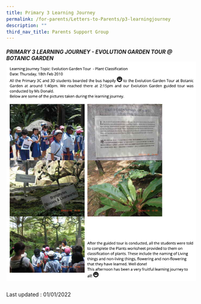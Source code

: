 ```yaml
---
title: Primary 3 Learning Journey
permalink: /for-parents/Letters-to-Parents/p3-learningjourney
description: ""
third_nav_title: Parents Support Group
---
```

#####  PRIMARY 3 LEARNING JOURNEY - EVOLUTION GARDEN TOUR @ BOTANIC GARDEN![](/images/p3jouney.png)

Last updated : 01/01/2022